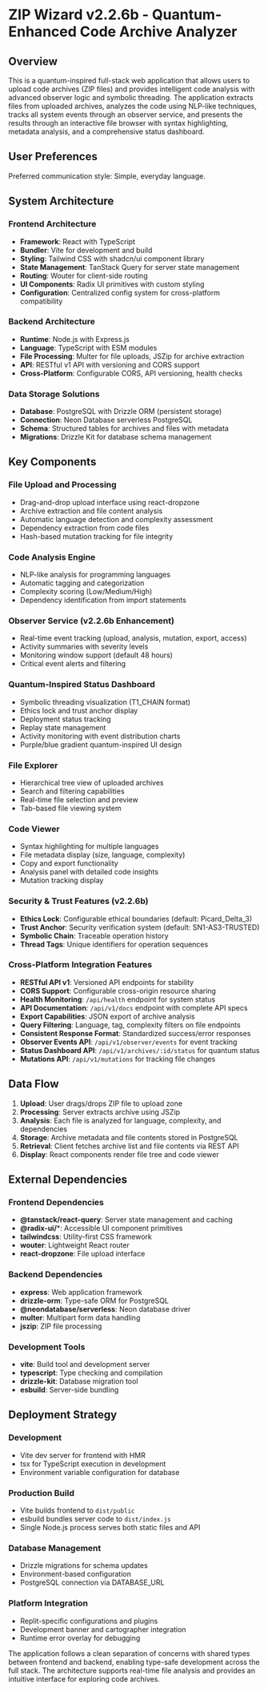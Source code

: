 # ZIP Wizard v2.2.6b - Quantum-Enhanced Code Archive Analyzer

## Overview

This is a quantum-inspired full-stack web application that allows users to upload code archives (ZIP files) and provides intelligent code analysis with advanced observer logic and symbolic threading. The application extracts files from uploaded archives, analyzes the code using NLP-like techniques, tracks all system events through an observer service, and presents the results through an interactive file browser with syntax highlighting, metadata analysis, and a comprehensive status dashboard.

## User Preferences

Preferred communication style: Simple, everyday language.

## System Architecture

### Frontend Architecture
- **Framework**: React with TypeScript
- **Bundler**: Vite for development and build
- **Styling**: Tailwind CSS with shadcn/ui component library
- **State Management**: TanStack Query for server state management
- **Routing**: Wouter for client-side routing
- **UI Components**: Radix UI primitives with custom styling
- **Configuration**: Centralized config system for cross-platform compatibility

### Backend Architecture
- **Runtime**: Node.js with Express.js
- **Language**: TypeScript with ESM modules
- **File Processing**: Multer for file uploads, JSZip for archive extraction
- **API**: RESTful v1 API with versioning and CORS support
- **Cross-Platform**: Configurable CORS, API versioning, health checks

### Data Storage Solutions
- **Database**: PostgreSQL with Drizzle ORM (persistent storage)
- **Connection**: Neon Database serverless PostgreSQL
- **Schema**: Structured tables for archives and files with metadata
- **Migrations**: Drizzle Kit for database schema management

## Key Components

### File Upload and Processing
- Drag-and-drop upload interface using react-dropzone
- Archive extraction and file content analysis
- Automatic language detection and complexity assessment
- Dependency extraction from code files
- Hash-based mutation tracking for file integrity

### Code Analysis Engine
- NLP-like analysis for programming languages
- Automatic tagging and categorization
- Complexity scoring (Low/Medium/High)
- Dependency identification from import statements

### Observer Service (v2.2.6b Enhancement)
- Real-time event tracking (upload, analysis, mutation, export, access)
- Activity summaries with severity levels
- Monitoring window support (default 48 hours)
- Critical event alerts and filtering

### Quantum-Inspired Status Dashboard
- Symbolic threading visualization (T1_CHAIN format)
- Ethics lock and trust anchor display
- Deployment status tracking
- Replay state management
- Activity monitoring with event distribution charts
- Purple/blue gradient quantum-inspired UI design

### File Explorer
- Hierarchical tree view of uploaded archives
- Search and filtering capabilities
- Real-time file selection and preview
- Tab-based file viewing system

### Code Viewer
- Syntax highlighting for multiple languages
- File metadata display (size, language, complexity)
- Copy and export functionality
- Analysis panel with detailed code insights
- Mutation tracking display

### Security & Trust Features (v2.2.6b)
- **Ethics Lock**: Configurable ethical boundaries (default: Picard_Delta_3)
- **Trust Anchor**: Security verification system (default: SN1-AS3-TRUSTED)
- **Symbolic Chain**: Traceable operation history
- **Thread Tags**: Unique identifiers for operation sequences

### Cross-Platform Integration Features
- **RESTful API v1**: Versioned API endpoints for stability
- **CORS Support**: Configurable cross-origin resource sharing
- **Health Monitoring**: `/api/health` endpoint for system status
- **API Documentation**: `/api/v1/docs` endpoint with complete API specs
- **Export Capabilities**: JSON export of archive analysis
- **Query Filtering**: Language, tag, complexity filters on file endpoints
- **Consistent Response Format**: Standardized success/error responses
- **Observer Events API**: `/api/v1/observer/events` for event tracking
- **Status Dashboard API**: `/api/v1/archives/:id/status` for quantum status
- **Mutations API**: `/api/v1/mutations` for tracking file changes

## Data Flow

1. **Upload**: User drags/drops ZIP file to upload zone
2. **Processing**: Server extracts archive using JSZip
3. **Analysis**: Each file is analyzed for language, complexity, and dependencies
4. **Storage**: Archive metadata and file contents stored in PostgreSQL
5. **Retrieval**: Client fetches archive list and file contents via REST API
6. **Display**: React components render file tree and code viewer

## External Dependencies

### Frontend Dependencies
- **@tanstack/react-query**: Server state management and caching
- **@radix-ui/***: Accessible UI component primitives
- **tailwindcss**: Utility-first CSS framework
- **wouter**: Lightweight React router
- **react-dropzone**: File upload interface

### Backend Dependencies
- **express**: Web application framework
- **drizzle-orm**: Type-safe ORM for PostgreSQL
- **@neondatabase/serverless**: Neon database driver
- **multer**: Multipart form data handling
- **jszip**: ZIP file processing

### Development Tools
- **vite**: Build tool and development server
- **typescript**: Type checking and compilation
- **drizzle-kit**: Database migration tool
- **esbuild**: Server-side bundling

## Deployment Strategy

### Development
- Vite dev server for frontend with HMR
- tsx for TypeScript execution in development
- Environment variable configuration for database

### Production Build
- Vite builds frontend to `dist/public`
- esbuild bundles server code to `dist/index.js`
- Single Node.js process serves both static files and API

### Database Management
- Drizzle migrations for schema updates
- Environment-based configuration
- PostgreSQL connection via DATABASE_URL

### Platform Integration
- Replit-specific configurations and plugins
- Development banner and cartographer integration
- Runtime error overlay for debugging

The application follows a clean separation of concerns with shared types between frontend and backend, enabling type-safe development across the full stack. The architecture supports real-time file analysis and provides an intuitive interface for exploring code archives.